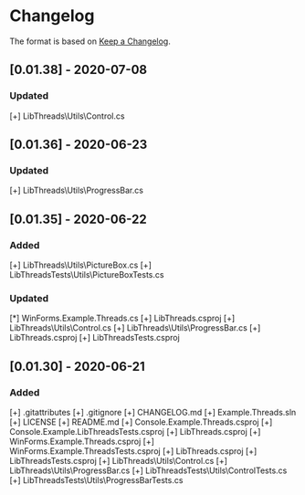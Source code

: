 ﻿# Changelog

The format is based on [Keep a Changelog](https://keepachangelog.com/en/1.0.0/).

## [0.01.38] - 2020-07-08
### Updated
  [+] LibThreads\Utils\Control.cs

## [0.01.36] - 2020-06-23
### Updated
  [+] LibThreads\Utils\ProgressBar.cs

## [0.01.35] - 2020-06-22
### Added
  [+] LibThreads\Utils\PictureBox.cs
  [+] LibThreadsTests\Utils\PictureBoxTests.cs
### Updated
  [*] WinForms.Example.Threads.cs
  [+] LibThreads.csproj
  [+] LibThreads\Utils\Control.cs
  [+] LibThreads\Utils\ProgressBar.cs
  [+] LibThreads.csproj
  [+] LibThreadsTests.csproj

## [0.01.30] - 2020-06-21
### Added
  [+] .gitattributes
  [+] .gitignore
  [+] CHANGELOG.md
  [+] Example.Threads.sln
  [+] LICENSE
  [+] README.md
  [+] Console.Example.Threads.csproj
  [+] Console.Example.LibThreadsTests.csproj
  [+] LibThreads.csproj
  [+] WinForms.Example.Threads.csproj
  [+] WinForms.Example.ThreadsTests.csproj
  [+] LibThreads.csproj
  [+] LibThreadsTests.csproj
  [+] LibThreads\Utils\Control.cs
  [+] LibThreads\Utils\ProgressBar.cs
  [+] LibThreadsTests\Utils\ControlTests.cs
  [+] LibThreadsTests\Utils\ProgressBarTests.cs
